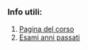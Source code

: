 ### Info utili:
1. [Pagina del corso](https://bolchini.faculty.polimi.it/fi202223.htm)
2. [Esami anni passati](https://bolchini.faculty.polimi.it/exams/index.htm)
